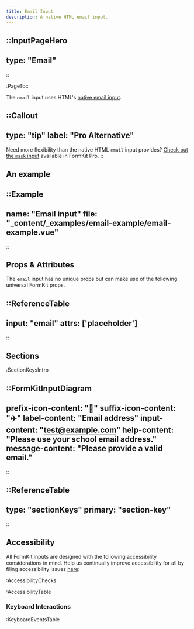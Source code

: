 ```yaml
---
title: Email Input
description: A native HTML email input.
---
```


::InputPageHero
---
type: "Email"
---
::

:PageToc

The `email` input uses HTML's [native email input](https://developer.mozilla.org/en-US/docs/Web/HTML/Element/input/email).

::Callout
---
type: "tip"
label: "Pro Alternative"
---
Need more flexibility than the native HTML `email` input provides? <a href="/inputs/mask">Check out the `mask` input</a> available in FormKit Pro.
::

## An example

::Example
---
name: "Email input"
file: "_content/_examples/email-example/email-example.vue"
---
::

## Props & Attributes

The `email` input has no unique props but can make use of the following universal FormKit props.

::ReferenceTable
---
input: "email" 
attrs: ['placeholder']
---
::

## Sections

:SectionKeysIntro

::FormKitInputDiagram
---
prefix-icon-content: "📧"
suffix-icon-content: "✈️"
label-content: "Email address"
input-content: "test@example.com"
help-content: "Please use your school email address."
message-content: "Please provide a valid email."
---
::

::ReferenceTable
---
type: "sectionKeys"
primary: "section-key"
---
::

## Accessibility

All FormKit inputs are designed with the following accessibility considerations in mind. Help us continually improve accessibility for all by filing accessibility issues [here](https://github.com/formkit/formkit/issues/new?assignees=&labels=%F0%9F%90%9B+bug-report%2C%E2%9B%91+Needs+triage&projects=&template=bug-report.yml): 

:AccessibilityChecks

:AccessibilityTable

### Keyboard Interactions

:KeyboardEventsTable